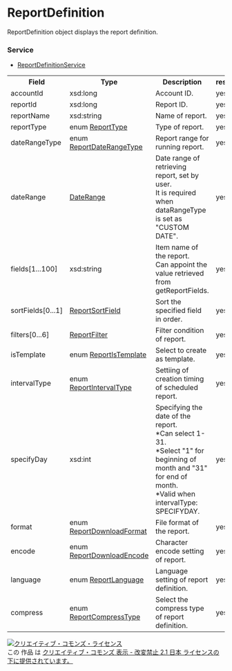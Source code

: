 # ReportDefinition
ReportDefinition object displays the report definition.

### Service
+ [ReportDefinitionService](../services/ReportDefinitionService.md)

<table>
 <tr>
  <th>Field</th>
  <th>Type</th>
  <th>Description</th>
  <th>response</th>
  <th>get</th>
  <th>add</th>
  <th>set</th>
  <th>remove</th>
 </tr>
 <tr>
  <td>accountId</td>
  <td>xsd:long</td>
  <td>Account ID.</td>
  <td>yes</td>
  <td>-</td>
  <td>-</td>
  <td>-</td>
  <td>-</td>
 </tr>
 <tr>
  <td>reportId</td>
  <td>xsd:long</td>
  <td>Report ID.</td>
  <td>yes</td>
  <td>-</td>
  <td>-</td>
  <td>Requirement</td>
  <td>Requirement</td>
 </tr>
 <tr>
  <td>reportName</td>
  <td>xsd:string</td>
  <td>Name of report.</td>
  <td>yes</td>
  <td>-</td>
  <td>Requirement</td>
  <td>Optional</td>
  <td>-</td>
 </tr>
 <tr>
  <td>reportType</td>
  <td>enum <a href="./ReportType.md">ReportType</a></td>
  <td>Type of report.</td>
  <td>yes</td>
  <td>-</td>
  <td>Requirement</td>
  <td>-</td>
  <td>-</td>
 </tr>
 <tr>
  <td>dateRangeType</td>
  <td>enum <a href="./ReportDateRangeType.md">ReportDateRangeType</a></td>
  <td>Report range for running report.</td>
  <td>yes</td>
  <td>-</td>
  <td>Requirement</td>
  <td>-</td>
  <td>-</td>
 </tr>
 <tr>
  <td>dateRange</td>
  <td><a href="./DateRange.md">DateRange</a></td>
  <td>Date range of retrieving report, set by user.<br>It is required when dataRangeType is set as "CUSTOM DATE".</td>
  <td>yes</td>
  <td>-</td>
  <td>Optional</td>
  <td>-</td>
  <td>-</td>
 </tr>
 <tr>
  <td>fields[1...100]</td>
  <td>xsd:string</td>
  <td>Item name of the report.<br>Can appoint the value retrieved from getReportFields.</td>
  <td>yes</td>
  <td>-</td>
  <td>Requirement</td>
  <td>-</td>
  <td>-</td>
 </tr>
 <tr>
  <td>sortFields[0...1]</td>
  <td><a href="./ReportSortField.md">ReportSortField</a></td>
  <td>Sort the specified field in order.</td>
  <td>yes</td>
  <td>-</td>
  <td>Optional</td>
  <td>-</td>
  <td>-</td>
 </tr>
 <tr>
  <td>filters[0...6]</td>
  <td><a href="./ReportFilter.md">ReportFilter</a></td>
  <td>Filter condition of report.</td>
  <td>yes</td>
  <td>-</td>
  <td>Optional</td>
  <td>-</td>
  <td>-</td>
 </tr>
 <tr>
  <td>isTemplate</td>
  <td>enum <a href="./ReportIsTemplate.md">ReportIsTemplate</a></td>
  <td>Select to create as template.</td>
  <td>yes</td>
  <td>-</td>
  <td>Optional</td>
  <td>-</td>
  <td>-</td>
 </tr>
 <tr>
  <td>intervalType</td>
  <td>enum <a href="./ReportIntervalType.md">ReportIntervalType</a></td>
  <td>Settiing of creation timing of scheduled report.</td>
  <td>yes</td>
  <td>-</td>
  <td>Optional</td>
  <td>Optional</td>
  <td>-</td>
 </tr>
 <tr>
  <td>specifyDay</td>
  <td>xsd:int</td>
  <td>Specifying the date of the report. <br>*Can select 1-31.<br>*Select "1" for beginning of month and "31" for end of month.<br>*Valid when intervalType: SPECIFYDAY.</td>
  <td>yes</td>
  <td>-</td>
  <td>Optional</td>
  <td>Optional</td>
  <td>-</td>
 </tr>
 <tr>
  <td>format</td>
  <td>enum <a href="./ReportDownloadFormat.md">ReportDownloadFormat</a></td>
  <td>File format of the report.</td>
  <td>yes</td>
  <td>-</td>
  <td>Optional</td>
  <td>Optional</td>
  <td>-</td>
 </tr>
 <tr>
  <td>encode</td>
  <td>enum <a href="./ReportDownloadEncode.md">ReportDownloadEncode</a></td>
  <td>Character encode setting of report.</td>
  <td>yes</td>
  <td>-</td>
  <td>Optional</td>
  <td>Optional</td>
  <td>-</td>
 </tr>
 <tr>
  <td>language</td>
  <td>enum <a href="./ReportLanguage.md">ReportLanguage</a></td>
  <td>Language setting of report definition.</td>
  <td>yes</td>
  <td>-</td>
  <td>Optional</td>
  <td>Optional</td>
  <td>-</td>
 </tr>
 <tr>
  <td>compress</td>
  <td>enum <a href="./ReportCompressType.md">ReportCompressType</a></td>
  <td>Select the compress type of report definition.</td>
  <td>yes</td>
  <td>-</td>
  <td>Optional</td>
  <td>Optional</td>
  <td>-</td>
 </tr>
</table>

<a rel="license" href="http://creativecommons.org/licenses/by-nd/2.1/jp/"><img alt="クリエイティブ・コモンズ・ライセンス" style="border-width:0" src="https://i.creativecommons.org/l/by-nd/2.1/jp/88x31.png" /></a><br />この 作品 は <a rel="license" href="http://creativecommons.org/licenses/by-nd/2.1/jp/">クリエイティブ・コモンズ 表示 - 改変禁止 2.1 日本 ライセンスの下に提供されています。</a>
